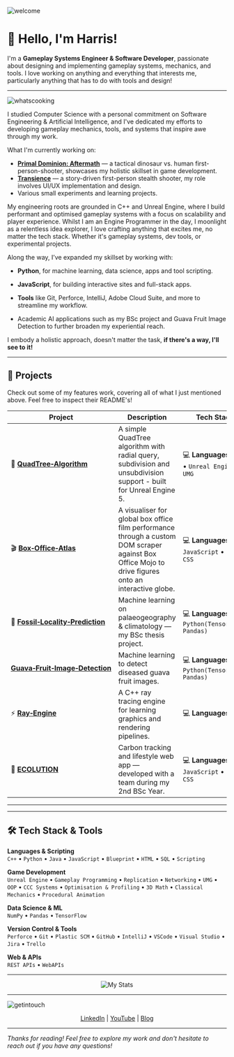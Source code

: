 
![welcome](https://github.com/user-attachments/assets/7b38fc78-cbf9-4e0b-9272-a3478420c3f5)

# 👋 Hello, I'm Harris!

I'm a **Gameplay Systems Engineer & Software Developer**, passionate about designing and implementing gameplay systems, mechanics, and tools. I love working on anything and everything that interests me, particularly anything that has to do with tools and design!

---

![whatscooking](https://github.com/user-attachments/assets/3f436d68-90e8-4718-8116-09f58ebf29d4)

I studied Computer Science with a personal commitment on Software Engineering & Artificial Intelligence, and I've dedicated my efforts to developing gameplay mechanics, tools, and systems that inspire awe through my work.

What I'm currently working on:
- **[Primal Dominion: Aftermath](https://store.steampowered.com/app/1552190/Primal_Dominion_Aftermath/)** — a tactical dinosaur vs. human first-person-shooter, showcases my holistic skillset in game development.
- **[Transience](https://store.steampowered.com/app/2124100/Transience/)** — a story-driven first-person stealth shooter, my role involves UI/UX implementation and design.
- Various small experiments and learning projects.

My engineering roots are grounded in C++ and Unreal Engine, where I build performant and optimised gameplay systems with a focus on scalability and player experience. Whilst I am an Engine Programmer in the day, I moonlight as a relentless idea explorer, I love crafting anything that excites me, no matter the tech stack. Whether it's gameplay systems, dev tools, or experimental projects.

Along the way, I’ve expanded my skillset by working with:

- **Python**, for machine learning, data science, apps and tool scripting.

- **JavaScript**, for building interactive sites and full-stack apps.

- **Tools** like Git, Perforce, IntelliJ, Adobe Cloud Suite, and more to streamline my workflow.
  
- Academic AI applications such as my BSc project and Guava Fruit Image Detection to further broaden my experiential reach.
  
I embody a holistic approach, doesn't matter the task, **if there's a way, I'll see to it!**



---


## 🧪 Projects

Check out some of my features work, covering all of what I just mentioned above. Feel free to inspect their README's!

| Project| Description | Tech Stack |
|----------------------------|-------------|------------|
| 🌴 [**QuadTree&#x2011;Algorithm**](https://github.com/PrimalRex/QuadTree--UE5) | A simple QuadTree algorithm with radial query, subdivision and unsubdivision support - built for Unreal Engine 5. | 💻 **Languages:** `C++` • `Unreal Engine UMG` |
| 🎬 [**Box&#x2011;Office&#x2011;Atlas**](https://github.com/PrimalRex/Box-Office-Atlas) | A visualiser for global box office film performance through a custom DOM scraper against Box Office Mojo to drive figures onto an interactive globe. | 💻 **Languages:** `JavaScript` • `EJS` • `CSS` |
| 🦖 [**Fossil&#x2011;Locality&#x2011;Prediction**](https://github.com/PrimalRex/Fossil-Locality-Prediction) | Machine learning on palaeogeography & climatology — my BSc thesis project. | 💻 **Languages:** `Python(Tensorflow, Pandas)`|
| [**Guava&#x2011;Fruit&#x2011;Image&#x2011;Detection**](https://github.com/PrimalRex/GuavaFruitDetection) | Machine learning to detect diseased guava fruit images. | 💻 **Languages:** `Python(Tensorflow, Pandas)`|
| ⚡ [**Ray&#x2011;Engine**](https://github.com/PrimalRex/Ray-Engine) | A C++ ray tracing engine for learning graphics and rendering pipelines. | 💻 **Languages:** `C++` |
| 🌿 [**ECOLUTION**](https://github.com/Ctrl-Alt-Defeat-24/ECOLUTION) | Carbon tracking and lifestyle web app — developed with a team during my 2nd BSc Year. | 💻 **Languages:** `JavaScript` • `EJS` • `CSS`|


---

---

## 🛠 Tech Stack & Tools

**Languages & Scripting**  
`C++` • `Python` • `Java` • `JavaScript` • `Blueprint` • `HTML` • `SQL` • `Scripting`

**Game Development**  
`Unreal Engine` • `Gameplay Programming` • `Replication` • `Networking` • `UMG` • `OOP` • `CCC Systems` • `Optimisation & Profiling` • `3D Math` • `Classical Mechanics` • `Procedural Animation`

**Data Science & ML**  
`NumPy` • `Pandas` • `TensorFlow`

**Version Control & Tools**  
`Perforce` • `Git` • `Plastic SCM` • `GitHub` • `IntelliJ` • `VSCode` • `Visual Studio` • `Jira` • `Trello`

**Web & APIs**  
`REST APIs` • `WebAPIs`

---

<p align="center">
  <img src="https://github-readme-stats.vercel.app/api?username=PrimalRex&show_icons=true&theme=tokyonight" alt="My Stats">
</p>

---

![getintouch](https://github.com/user-attachments/assets/3499b102-2e7d-4204-8f5d-3620e513fcbf)



<p align="center">
  <a href="https://www.linkedin.com/in/harris-barra-a8b688231/">LinkedIn</a> |
  <a href="https://www.youtube.com/@THEPRIMALREX">YouTube</a> |
  <a href="https://harrisbarra.medium.com">Blog</a>
</p>

---

_Thanks for reading! Feel free to explore my work and don't hesitate to reach out if you have any questions!_
